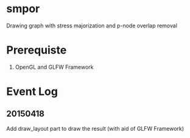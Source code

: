 smpor
=====

Drawing graph with stress majorization and p-node overlap removal


Prerequiste
===========
1. OpenGL and GLFW Framework

Event Log
=========

20150418
--------
Add draw_layout part to draw the result (with aid of GLFW Framework)